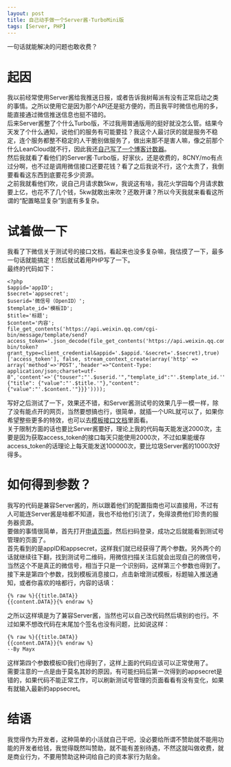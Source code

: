 ```yaml
---
layout: post
title: 自己动手做一个Server酱·TurboMini版
tags: [Server, PHP]
---
```


  一句话就能解决的问题也敢收费？<!--more-->   
  
# 起因
  我以前经常使用Server酱给我推送日报，或者告诉我树莓派有没有正常启动之类的事情。之所以使用它是因为那个API还是挺方便的，而且我平时微信也用的多，能直接通过微信推送信息也挺不错的。   
  后来Server酱整了个什么Turbo版，不过我用普通版用的挺好就没怎么管。结果今天发了个什么通知，说他们的服务有可能要挂？我这个人最讨厌的就是服务不稳定，连个服务都整不稳定的人干脆别做服务了，做出来那不是害人嘛，像之前那个什么LeanCloud就不行，因此我还[自己写了一个博客计数器](/2019/06/22/counter.html)。   
  然后我就看了看他们的Server酱·Turbo版，好家伙，还是收费的，8CNY/mo有点过分啊，也不过是调用微信接口还要花钱？看了之后我说不行，这个太贵了，我倒要看看这东西到底要花多少资源。   
  之前我就看他们吹，说自己月请求数5kw，我说这有啥，我花火学园每个月请求数要上亿，也花不了几个钱，5kw就敢出来吹？还敢开课？所以今天我就来看看这所谓的“配置略显复杂”到底有多复杂。   
  
# 试着做一下
  我看了下微信关于测试号的接口文档，看起来也没多复杂嘛，我估摸了一下，最多一句话就能搞定！然后就试着用PHP写了一下。   
  最终的代码如下：
```
<?php
$appid='appID';
$secret='appsecret';
$userid='微信号（OpenID）';
$template_id='模板ID';
$title='标题';
$content='内容';
file_get_contents('https://api.weixin.qq.com/cgi-bin/message/template/send?access_token='.json_decode(file_get_contents('https://api.weixin.qq.com/cgi-bin/token?grant_type=client_credential&appid='.$appid.'&secret='.$secret),true)['access_token'], false, stream_context_create(array('http' => array('method'=>'POST','header'=>"Content-Type: application/json;charset=utf-8",'content'=>'{"touser":"'.$userid.'","template_id":"'.$template_id.'","data":{"title": {"value":"'.$title.'"},"content": {"value":"'.$content.'"}}}'))));
```
  写好之后测试了一下，效果还不错，和Server酱测试号的效果几乎一模一样，除了没有能点开的网页，当然要想搞也行，很简单，就插一个URL就可以了，如果你希望整些更多的特效，也可以去[模板接口文档](https://developers.weixin.qq.com/doc/offiaccount/Message_Management/Template_Message_Interface.html)里面看。    
  关于限制方面的话也要比Server酱要好，理论上我的代码每天能发送2000次，主要是因为获取access_token的接口每天只能使用2000次，不过如果能缓存access_token的话理论上每天能发送100000次，要比垃圾Server酱的1000次好得多。
  
# 如何得到参数？
  我写的代码是兼容Server酱的，所以跟着他们的配置指南也可以直接用，不过有人可能连Server酱是啥都不知道，我也不给他们引流了，免得浪费他们珍贵的服务器资源。   
  要做的事情很简单，首先打开[申请页面](https://mp.weixin.qq.com/debug/cgi-bin/sandbox?t=sandbox/login)，然后扫码登录，成功之后就能看到测试号管理的页面了。   
  首先看到的是appID和appsecret，这样我们就已经获得了两个参数。另外两个的话就继续往下翻，找到测试号二维码，用微信扫描关注后就会出现自己的微信号，当然这个不是真正的微信号，相当于只是一个识别码，这样第三个参数也得到了。接下来是第四个参数，找到模板消息接口，点击新增测试模板，标题输入推送通知，或者你喜欢的啥都行，内容的话填：
```
{% raw %}{{title.DATA}}
{{content.DATA}}{% endraw %}
```
  之所以这样填是为了兼容Server酱，当然也可以自己改代码然后填别的也行。不过如果不想改代码在末尾加个签名也没有问题，比如说这样：
```
{% raw %}{{title.DATA}}
{{content.DATA}}{% endraw %}
--By Mayx
```
  这样第四个参数模板ID我们也得到了，这样上面的代码应该可以正常使用了。   
  需要注意的一点是由于莫名其妙的原因，有可能扫码后第一次得到的appsecret是错的，如果代码不能正常工作，可以刷新测试号管理的页面看看有没有变化，如果有就输入最新的appsecret。   
  
# 结语
  我觉得作为开发者，这种简单的小活就自己干吧，没必要给所谓不赞助就不能用功能的开发者给钱，我觉得既然叫赞助，就不能有差别待遇，不然这就叫做收费，就是商业行为，不要用赞助这种词给自己的资本家行为贴金。
